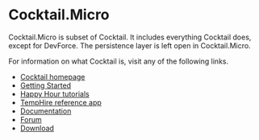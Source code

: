 Cocktail.Micro
==============

Cocktail.Micro is subset of Cocktail. It includes everything Cocktail does, except for DevForce. The persistence layer is left open in Cocktail.Micro. 

For information on what Cocktail is, visit any of the following links. 

<ul>
<li><a href="http://cocktail.ideablade.com/">Cocktail homepage</a> </li>
<li><a href="http://drc.ideablade.com/devforce-2012/bin/view/Documentation/cocktail-getting-started" target="_blank"> Getting Started</a> 
</li>
<li><a href="http://drc.ideablade.com/xwiki/bin/view/Documentation/cocktail-happy-hour" target="_blank">Happy Hour tutorials</a> </li>
<li><a href="http://drc.ideablade.com/xwiki/bin/view/Documentation/cocktail-reference-application" target="_blank">TempHire reference app</a> </li>
<li><a href="http://drc.ideablade.com/devforce-2012/bin/view/Documentation/cocktail" target="_blank"> Documentation</a> 
</li>
<li><a href="http://www.ideablade.com/forum/default.asp?C=8&amp;title=cocktail" target="_blank">Forum</a> </li>
<li><a href="http://cocktail.codeplex.com/releases/" target="_blank">Download</a> </li>
</ul>